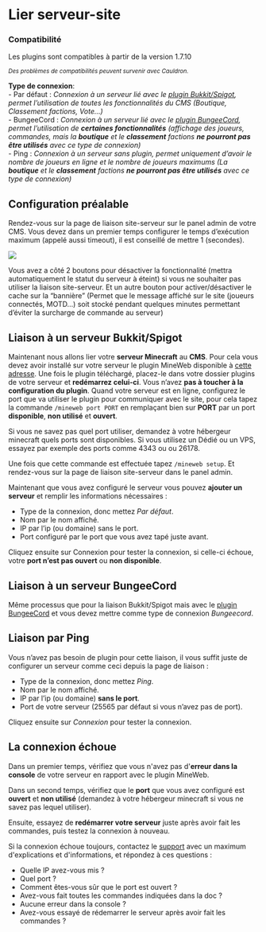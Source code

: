 # Lier serveur-site

<aside class="alert alert-warning">
  <h3>Compatibilité</h3>
  <p>Les plugins sont compatibles à partir de la version 1.7.10</p>
  <p><small><em>Des problèmes de compatibilités peuvent survenir avec Cauldron.</em></small></p>
</aside>
<aside class="alert alert-info">
  <p><strong>Type de connexion</strong>:  <br>
  - Par défaut : <em>Connexion à un serveur lié avec le <a href="http://mineweb.org/dl/plugin/bukkit/last">plugin Bukkit/Spigot</a>, permet l’utilisation de toutes les fonctionnalités du CMS (Boutique, Classement factions, Vote…)</em> <br>
  - BungeeCord : <em>Connexion à un serveur lié avec le <a href="http://mineweb.org/plugin_bungee/1.0.3-mineweb_bungee.jar">plugin BungeeCord</a>, permet l’utilisation de <strong>certaines fonctionnalités</strong> (affichage des joueurs, commandes, mais la <strong>boutique</strong> et le <strong>classement</strong> factions <strong>ne pourront pas être utilisés</strong> avec ce type de connexion)</em> <br>
  - Ping : <em>Connexion à un serveur sans plugin, permet uniquement d’avoir le nombre de joueurs en ligne et le nombre de joueurs maximums (La <strong>boutique</strong> et le <strong>classement</strong> factions <strong>ne pourront pas être utilisés</strong> avec ce type de connexion) </em></p>
</aside>

## Configuration préalable

Rendez-vous sur la page de liaison site-serveur sur le panel admin de votre CMS.
Vous devez dans un premier temps configurer le temps d’exécution maximum (appelé aussi timeout), il est conseillé de mettre 1 (secondes).

![](http://pic.eywek.fr/491537.png)

<aside class="alert alert-info">
Vous avez a côté 2 boutons pour désactiver la fonctionnalité (mettra automatiquement le statut du serveur à éteint) si vous ne souhaiter pas utiliser la liaison site-serveur. Et un autre bouton pour activer/désactiver le cache sur la “bannière” (Permet que le message affiché sur le site (joueurs connectés, MOTD…) soit stocké pendant quelques minutes permettant d’éviter la surcharge de commande au serveur)
</aside>

## Liaison à un serveur Bukkit/Spigot

Maintenant nous allons lier votre __serveur Minecraft__ au __CMS__. Pour cela vous devez avoir installé sur votre serveur le plugin MineWeb disponible à [cette adresse](http://mineweb.org/dl/plugin/bukkit/last).
Une fois le plugin téléchargé, placez-le dans votre dossier plugins de votre serveur et __redémarrez celui-ci__.
Vous n’avez __pas à toucher à la configuration du plugin__.
Quand votre serveur est en ligne, configurez le port que va utiliser le plugin pour communiquer avec le site, pour cela tapez la commande `/mineweb port PORT` en remplaçant bien sur __PORT__ par un port __disponible__, __non utilisé__ et __ouvert__.

<aside class="alert alert-info">
Si vous ne savez pas quel port utiliser, demandez à votre hébergeur minecraft quels ports sont disponibles. Si vous utilisez un Dédié ou un VPS, essayez par exemple des ports comme 4343 ou ou 26178.
</aside>

Une fois que cette commande est effectuée tapez `/mineweb setup`. Et rendez-vous sur la page de liaison site-serveur dans le panel admin.

Maintenant que vous avez configuré le serveur vous pouvez __ajouter un serveur__ et remplir les informations nécessaires :

- Type de la connexion, donc mettez _Par défaut_.
- Nom par le nom affiché.
- IP par l’ip (ou domaine) sans le port.
- Port configuré par le port que vous avez tapé juste avant.

Cliquez ensuite sur Connexion pour tester la connexion, si celle-ci échoue, votre __port n’est pas ouvert__ ou __non disponible__.

## Liaison à un serveur BungeeCord

Même processus que pour la liaison Bukkit/Spigot mais avec le [plugin BungeeCord](http://mineweb.org/plugin_bungee/1.0.3-mineweb_bungee.jar) et vous devez mettre comme type de connexion _Bungeecord_.

## Liaison par Ping

Vous n’avez pas besoin de plugin pour cette liaison, il vous suffit juste de configurer un serveur comme ceci depuis la page de liaison :

- Type de la connexion, donc mettez _Ping_.
- Nom par le nom affiché.
- IP par l’ip (ou domaine) __sans le port__.
- Port de votre serveur (25565 par défaut si vous n’avez pas de port).

Cliquez ensuite sur _Connexion_ pour tester la connexion.

## La connexion échoue

Dans un premier temps, vérifiez que vous n'avez pas d'__erreur dans la console__ de votre serveur en rapport avec le plugin MineWeb.

Dans un second temps, vérifiez que le __port__ que vous avez configuré est __ouvert__ et __non utilisé__ (demandez à votre hébergeur minecraft si vous ne savez pas lequel utiliser).

Ensuite, essayez de __redémarrer votre serveur__ juste après avoir fait les commandes, puis testez la connexion à nouveau.

Si la connexion échoue toujours, contactez le [support](http://mineweb.org/support) avec un maximum d'explications et d'informations, et répondez à ces questions :

- Quelle IP avez-vous mis ?
- Quel port ?
- Comment êtes-vous sûr que le port est ouvert ?
- Avez-vous fait toutes les commandes indiquées dans la doc ?
- Aucune erreur dans la console ?
- Avez-vous essayé de rédemarrer le serveur après avoir fait les commandes ?
